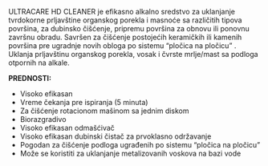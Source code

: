 ULTRACARE HD CLEANER je efikasno alkalno sredstvo za uklanjanje tvrdokorne prljavštine organskog porekla i masnoće sa različitih tipova površina, za dubinsko čišćenje, pripremu površina za obnovu ili ponovnu završnu obradu.
Savršen za čišćenje postojećih keramičkih ili kamenih površina pre ugradnje novih obloga po sistemu “pločica na pločicu” .
Uklanja prljavštinu organskog porekla, vosak i čvrste mrlje/mast sa podloga otpornih na alkale.

**PREDNOSTI:**
- Visoko efikasan
- Vreme čekanja pre ispiranja (5 minuta)
- Za čišćenje rotacionom mašinom sa jednim diskom
- Biorazgradivo
- Visoko efikasan odmašćivač
- Visoko efikasan dubinski čistač za prvoklasno održavanje
- Pogodan za čišćenje podloga ugrađenih po sistemu “pločica na pločicu”
- Može se koristiti za uklanjanje metalizovanih voskova na bazi vode